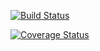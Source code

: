 [![Build Status](https://travis-ci.org/maurepass/pytest_travis.svg?branch=master)](https://travis-ci.org/maurepass/pytest_travis)

[![Coverage Status](https://coveralls.io/repos/github/maurepass/pytest_travis/badge.svg)](https://coveralls.io/github/maurepass/pytest_travis)

